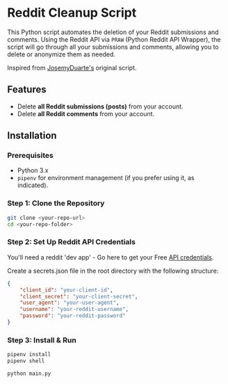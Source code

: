 # Reddit Cleanup Script

This Python script automates the deletion of your Reddit submissions and comments. Using the Reddit API via `PRAW` (Python Reddit API Wrapper), the script will go through all your submissions and comments, allowing you to delete or anonymize them as needed.

Inspired from [JosemyDuarte's](https://github.com/JosemyDuarte/reddit-cleaner) original script.

## Features
- Delete **all Reddit submissions (posts)** from your account.
- Delete **all Reddit comments** from your account.

## Installation

### Prerequisites
- Python 3.x
- `pipenv` for environment management (if you prefer using it, as indicated).

### Step 1: Clone the Repository
```bash
git clone <your-repo-url>
cd <your-repo-folder>
```

### Step 2: Set Up Reddit API Credentials
You'll need a reddit 'dev app' - Go here to get your Free [API credentials](https://www.reddit.com/prefs/apps).

Create a secrets.json file in the root directory with the following structure:
```JSON
{
    "client_id": "your-client-id",
    "client_secret": "your-client-secret",
    "user_agent": "your-user-agent",
    "username": "your-reddit-username",
    "password": "your-reddit-password"
}
```
### Step 3: Install & Run
```bash
pipenv install
pipenv shell

python main.py
```
